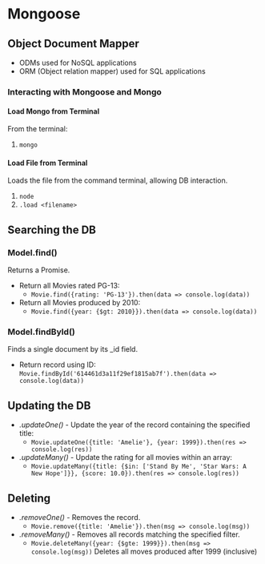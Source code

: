 # Mongoose
## Object Document Mapper
- ODMs used for NoSQL applications
- ORM (Object relation mapper) used for SQL applications


### Interacting with Mongoose and Mongo
#### Load Mongo from Terminal
From the terminal:
1. `mongo`

#### Load File from Terminal
Loads the file from the command terminal, allowing DB interaction.
1. `node`
2. `.load <filename>`


## Searching the DB
### Model.find()
Returns a Promise.
- Return all Movies rated PG-13: 
    - `Movie.find({rating: 'PG-13'}).then(data => console.log(data))` 
- Return all Movies produced by 2010: 
    - `Movie.find({year: {$gt: 2010}}).then(data => console.log(data))` 

### Model.findById()
Finds a single document by its _id field.
- Return record using ID: `Movie.findById('614461d3a11f29ef1815ab7f').then(data => console.log(data))`

## Updating the DB
- *.updateOne()* - Update the year of the record containing the specified title: 
    - `Movie.updateOne({title: 'Amelie'}, {year: 1999}).then(res => console.log(res))`
- *.updateMany()* - Update the rating for all movies within an array:  
    - `Movie.updateMany({title: {$in: ['Stand By Me', 'Star Wars: A New Hope']}}, {score: 10.0}).then(res => console.log(res))`

## Deleting
- *.removeOne()* - Removes the record. 
    - `Movie.remove({title: 'Amelie'}).then(msg => console.log(msg))`
- *.removeMany()* - Removes all records matching the specified filter.
    - `Movie.deleteMany({year: {$gte: 1999}}).then(msg => console.log(msg))` Deletes all moves produced after 1999 (inclusive)
